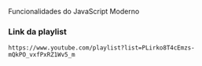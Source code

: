 Funcionalidades do JavaScript Moderno

### Link da playlist

```
https://www.youtube.com/playlist?list=PLirko8T4cEmzs-mQkPO_vxfPxRZ1Wv5_m
```